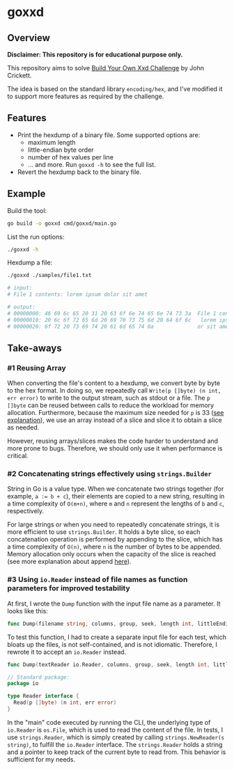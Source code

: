 
# goxxd

## Overview

**Disclaimer: This repository is for educational purpose only.**

This repository aims to solve [Build Your Own Xxd Challenge](https://codingchallenges.fyi/challenges/challenge-xxd/)  by John Crickett.

The idea is based on the standard library `encoding/hex`, and I've modified it to support more features as required by the challenge.

## Features

- Print the hexdump of a binary file. Some supported options are:
  - maximum length
  - little-endian byte order
  - number of hex values per line
  - ... and more. Run `goxxd -h` to see the full list.
- Revert the hexdump back to the binary file.

## Example

Build the tool:
```bash
go build -o goxxd cmd/goxxd/main.go
```

List the run options:
```bash
./goxxd -h
```

Hexdump a file:
```bash
./goxxd ./samples/file1.txt

# input:
# File 1 contents: lorem ipsum dolor sit amet

# output:
# 00000000: 46 69 6c 65 20 31 20 63 6f 6e 74 65 6e 74 73 3a  File 1 contents:
# 00000010: 20 6c 6f 72 65 6d 20 69 70 73 75 6d 20 64 6f 6c   lorem ipsum dol
# 00000020: 6f 72 20 73 69 74 20 61 6d 65 74 0a              or sit amet.
```

## Take-aways

### #1 Reusing Array

When converting the file's content to a hexdump, we convert byte by byte to the hex format. In doing so, we repeatedly call `Write(p []byte) (n int, err error)` to write to the output stream, such as stdout or a file. The `p []byte` can be reused between calls to reduce the workload for memory allocation. Furthermore, because the maximum size needed for `p` is 33 ([see explanation](https://github.com/santheipman/coding-challenges/blob/main/xhex.go#L92-L98)), we use an array instead of a slice and slice it to obtain a slice as needed.

However, reusing arrays/slices makes the code harder to understand and more prone to bugs. Therefore, we should only use it when performance is critical.

### #2 Concatenating strings effectively using `strings.Builder`

String in Go is a value type. When we concatenate two strings together (for example, `a := b + c`), their elements are copied to a new string, resulting in a time complexity of `O(m+n)`, where `m` and `n` represent the lengths of `b` and `c`, respectively.

For large strings or when you need to repeatedly concatenate strings, it is more efficient to use `strings.Builder`. It holds a byte slice, so each concatenation operation is performed by appending to the slice, which has a time complexity of `O(n)`, where `n` is the number of bytes to be appended. Memory allocation only occurs when the capacity of the slice is reached (see more explanation about append [here](https://stackoverflow.com/a/15703422)).

### #3 Using `io.Reader` instead of file names as function parameters for improved testability

At first, I wrote the `Dump` function with the input file name as a parameter. It looks like this:

```go
func Dump(filename string, columns, group, seek, length int, littleEndian bool) {}
```

To test this function, I had to create a separate input file for each test, which bloats up the files, is not self-contained, and is not idiomatic. Therefore, I rewrote it to accept an `io.Reader` instead.

```go
func Dump(textReader io.Reader, columns, group, seek, length int, littleEndian bool)
```
```go
// Standard package:
package io

type Reader interface {
  Read(p []byte) (n int, err error)
}
```

In the "main" code executed by running the CLI, the underlying type of `io.Reader` is `os.File`, which is used to read the content of the file. In tests, I use `strings.Reader`, which is simply created by calling `strings.NewReader(s string)`, to fulfill the `io.Reader` interface. The `strings.Reader` holds a string and a pointer to keep track of the current byte to read from. This behavior is sufficient for my needs.
